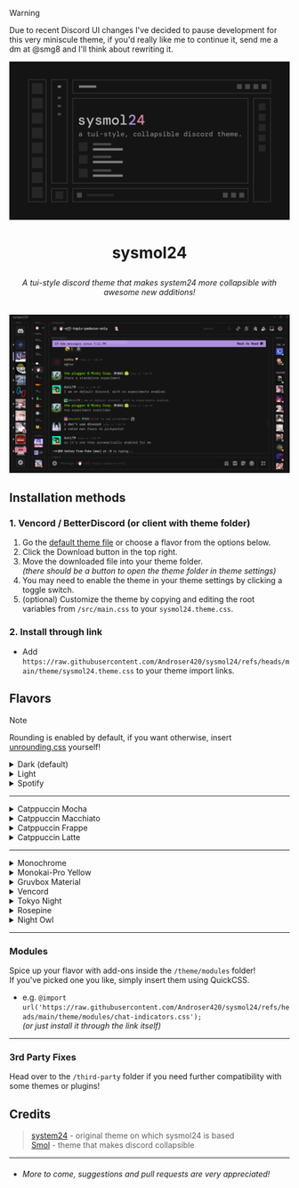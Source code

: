 > [!WARNING]  
> Due to recent Discord UI changes I've decided to pause development for this very miniscule theme, if you'd really like me to continue it, send me a dm at @smg8 and I'll think about rewriting it.

![preview](/assets/sysmol24.png)

# <p align="center"> sysmol24 </p>

###### <p align="center">A tui-style discord theme that makes system24 more collapsible with awesome new additions!</p>

![screenshot](/assets/screenshot.png)

## Installation methods

### 1. Vencord / BetterDiscord (or client with theme folder)

1. Go the [default theme file](https://github.com/Androser420/sysmol24/blob/main/theme/sysmol24.theme.css) or choose a flavor from the options below.
2. Click the Download button in the top right.
3. Move the downloaded file into your theme folder.  
*(there should be a button to open the theme folder in theme settings)*
4. You may need to enable the theme in your theme settings by clicking a toggle switch.
5. (optional) Customize the theme by copying and editing the root variables from `/src/main.css` to your `sysmol24.theme.css`.

### 2. Install through link

- Add `https://raw.githubusercontent.com/Androser420/sysmol24/refs/heads/main/theme/sysmol24.theme.css` to your theme import links.

## Flavors

> [!NOTE]  
> Rounding is enabled by default, if you want otherwise, insert [unrounding.css](https://refact0r.github.io/system24/src/unrounding.css) yourself!

<details><summary>Dark (default)</summary>

- `https://raw.githubusercontent.com/Androser420/sysmol24/refs/heads/main/theme/sysmol24.theme.css`

![default](/assets/dark.png)
</details>
<details><summary>Light</summary>

- `https://raw.githubusercontent.com/Androser420/sysmol24/refs/heads/main/theme/flavors/light/main.theme.css`

![light](/assets/light.png)
</details>
<details><summary>Spotify</summary>

- `https://raw.githubusercontent.com/Androser420/sysmol24/refs/heads/main/theme/flavors/spotify-text/main.theme.css`

![spotify](/assets/spotify-text.png)
</details>

---

<details><summary>Catppuccin Mocha</summary>

- `https://raw.githubusercontent.com/Androser420/sysmol24/refs/heads/main/theme/flavors/catppuccin-mocha/main.theme.css`

![mocha](/assets/catppuccin-mocha.png)
</details>
<details><summary>Catppuccin Macchiato</summary>

- `https://raw.githubusercontent.com/Androser420/sysmol24/refs/heads/main/theme/flavors/catppuccin-macchiato/main.theme.css`

![macchiato](/assets/catppuccin-macchiato.png)
</details>
<details><summary>Catppuccin Frappe</summary>

- `https://raw.githubusercontent.com/Androser420/sysmol24/refs/heads/main/theme/flavors/catppuccin-frappe/main.theme.css`

![frappe](/assets/catppuccin-frappe.png)
</details>
<details><summary>Catppuccin Latte</summary>

- `https://raw.githubusercontent.com/Androser420/sysmol24/refs/heads/main/theme/flavors/catppuccin-latte/main.theme.css`

![latte](/assets/catppuccin-latte.png)
</details>

---

<details><summary>Monochrome</summary>

- `https://raw.githubusercontent.com/Androser420/sysmol24/refs/heads/main/theme/flavors/monochrome/main.theme.css`

![monochrome](/assets/monochrome.png)
</details>
<details><summary>Monokai-Pro Yellow</summary>

- `https://raw.githubusercontent.com/Androser420/sysmol24/refs/heads/main/theme/flavors/monokai-pro-yellow/main.theme.css`

![monokai](/assets/monokai-pro-yellow.png)
</details>
<details><summary>Gruvbox Material</summary>

- `https://raw.githubusercontent.com/Androser420/sysmol24/refs/heads/main/theme/flavors/gruvbox-material/main.theme.css`

![gruvbox](/assets/gruvbox-material.png)
</details>
<details><summary>Vencord</summary>

- `https://raw.githubusercontent.com/Androser420/sysmol24/refs/heads/main/theme/flavors/vencord/main.theme.css`

![vencord](/assets/vencord.png)
</details>
<details><summary>Tokyo Night</summary>

- `https://raw.githubusercontent.com/Androser420/sysmol24/refs/heads/main/theme/flavors/tokyo-night/main.theme.css`

![tokyo-night](/assets/tokyo-night.png)
</details>
<details><summary>Rosepine</summary>

- `https://raw.githubusercontent.com/Androser420/sysmol24/refs/heads/main/theme/flavors/rosepine/main.theme.css`

![rosepine](/assets/rosepine.png)
</details>
<details><summary>Night Owl</summary>

- `https://raw.githubusercontent.com/Androser420/sysmol24/refs/heads/main/theme/flavors/night-owl/main.theme.css`

![night-owl](/assets/night-owl.png)
</details>

---

### Modules
Spice up your flavor with add-ons inside the `/theme/modules` folder!  
If you've picked one you like, simply insert them using QuickCSS.  
- e.g. `@import url('https://raw.githubusercontent.com/Androser420/sysmol24/refs/heads/main/theme/modules/chat-indicators.css');`  
    *(or just install it through the link itself)*

---

### 3rd Party Fixes
Head over to the `/third-party` folder if you need further compatibility with some themes or plugins!

## Credits
> [system24](https://github.com/refact0r/system24) - original theme on which sysmol24 is based  
> [Smol](https://discord-themes.com/api/116) - theme that makes discord collapsible

---

- ###### More to come, suggestions and pull requests are very appreciated!
